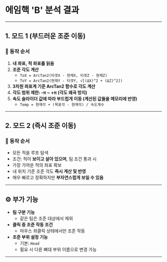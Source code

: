# 에임핵 'B' 분석 결과

---

## 1. 모드 1 (부드러운 조준 이동)

### 📌 동작 순서

1. **내 좌표, 적 좌표를 읽음**
2. **조준 각도 계산**
   - `ToX = ArcTan2(타겟X - 현재X, 타겟Z - 현재Z)`
   - `ToY = ArcTan2(현재Y - 타겟Y, √[(ΔX)^2 + (ΔZ)^2])`
3. **3차원 좌표계 기준 ArcTan2 함수로 각도 계산**
4. **각도 범위 제한: -π ~ +π (각도 왜곡 방지)**
5. **속도 슬라이더 값에 따라 부드럽게 이동 (계산된 값들을 메모리에 반영)**
   - `Temp = 현재각 + (목표각 - 현재각) / 속도계수`

---

## 2. 모드 2 (즉시 조준 이동)

### 📌 동작 순서

- 모든 적을 루프 탐색
- 조건: 적이 **보이고 살아 있으며**, 팀 조건 통과 시
- 가장 가까운 적의 좌표 확보
- 내 위치 기준 조준 각도 **즉시 계산 및 반영**
- 매우 빠르고 정확하지만 **부자연스럽게 보일 수 있음**

---

## ⚙️ 부가 기능

- **팀 구분 기능**
  - 같은 팀은 조준 대상에서 제외
- **클릭 중 조준 작동 조건**
  - 마우스 좌클릭 상태에서만 조준 작동
- **조준 부위 설정 기능**
  - 기본: `Head`
  - 필요 시 다른 뼈대 부위 이름으로 변경 가능

---
